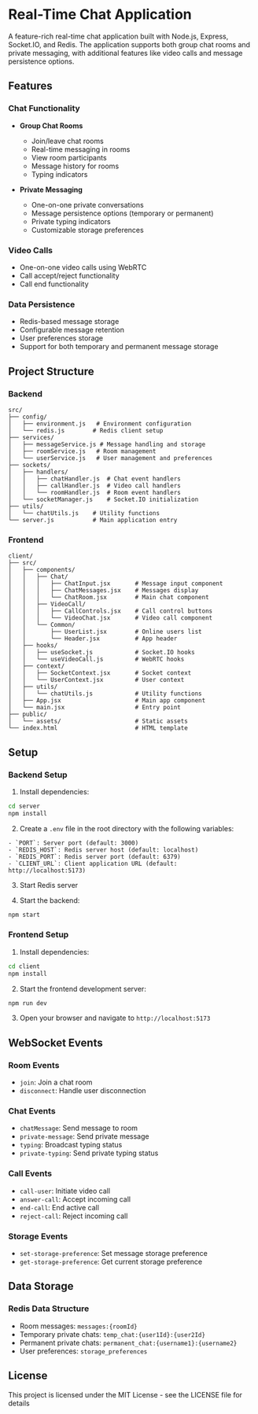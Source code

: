 # Real-Time Chat Application

A feature-rich real-time chat application built with Node.js, Express, Socket.IO, and Redis. The application supports both group chat rooms and private messaging, with additional features like video calls and message persistence options.

## Features

### Chat Functionality
- **Group Chat Rooms**
  - Join/leave chat rooms
  - Real-time messaging in rooms
  - View room participants
  - Message history for rooms
  - Typing indicators

- **Private Messaging**
  - One-on-one private conversations
  - Message persistence options (temporary or permanent)
  - Private typing indicators
  - Customizable storage preferences

### Video Calls
- One-on-one video calls using WebRTC
- Call accept/reject functionality
- Call end functionality

### Data Persistence
- Redis-based message storage
- Configurable message retention
- User preferences storage
- Support for both temporary and permanent message storage

## Project Structure

### Backend
```
src/
├── config/
│   ├── environment.js   # Environment configuration
│   └── redis.js        # Redis client setup
├── services/
│   ├── messageService.js # Message handling and storage
│   ├── roomService.js   # Room management
│   └── userService.js   # User management and preferences
├── sockets/
│   ├── handlers/
│   │   ├── chatHandler.js  # Chat event handlers
│   │   ├── callHandler.js  # Video call handlers
│   │   └── roomHandler.js  # Room event handlers
│   └── socketManager.js    # Socket.IO initialization
├── utils/
│   └── chatUtils.js    # Utility functions
└── server.js           # Main application entry
```

### Frontend
```
client/
├── src/
│   ├── components/
│   │   ├── Chat/
│   │   │   ├── ChatInput.jsx       # Message input component
│   │   │   ├── ChatMessages.jsx    # Messages display
│   │   │   └── ChatRoom.jsx        # Main chat component
│   │   ├── VideoCall/
│   │   │   ├── CallControls.jsx    # Call control buttons
│   │   │   └── VideoChat.jsx       # Video call component
│   │   └── Common/
│   │       ├── UserList.jsx        # Online users list
│   │       └── Header.jsx          # App header
│   ├── hooks/
│   │   ├── useSocket.js            # Socket.IO hooks
│   │   └── useVideoCall.js         # WebRTC hooks
│   ├── context/
│   │   ├── SocketContext.jsx       # Socket context
│   │   └── UserContext.jsx         # User context
│   ├── utils/
│   │   └── chatUtils.js            # Utility functions
│   ├── App.jsx                     # Main app component
│   └── main.jsx                    # Entry point
├── public/
│   └── assets/                     # Static assets
└── index.html                      # HTML template
```

## Setup

### Backend Setup
1. Install dependencies:
```bash
cd server
npm install
```

2. Create a `.env` file in the root directory with the following variables:
```env
- `PORT`: Server port (default: 3000)
- `REDIS_HOST`: Redis server host (default: localhost)
- `REDIS_PORT`: Redis server port (default: 6379)
- `CLIENT_URL`: Client application URL (default: http://localhost:5173)

```

3. Start Redis server

4. Start the backend:
```bash
npm start
```

### Frontend Setup
1. Install dependencies:
```bash
cd client
npm install
```

2. Start the frontend development server:
```bash
npm run dev
```

3. Open your browser and navigate to `http://localhost:5173`

## WebSocket Events

### Room Events
- `join`: Join a chat room
- `disconnect`: Handle user disconnection

### Chat Events
- `chatMessage`: Send message to room
- `private-message`: Send private message
- `typing`: Broadcast typing status
- `private-typing`: Send private typing status

### Call Events
- `call-user`: Initiate video call
- `answer-call`: Accept incoming call
- `end-call`: End active call
- `reject-call`: Reject incoming call

### Storage Events
- `set-storage-preference`: Set message storage preference
- `get-storage-preference`: Get current storage preference

## Data Storage

### Redis Data Structure
- Room messages: `messages:{roomId}`
- Temporary private chats: `temp_chat:{user1Id}:{user2Id}`
- Permanent private chats: `permanent_chat:{username1}:{username2}`
- User preferences: `storage_preferences`



## License

This project is licensed under the MIT License - see the LICENSE file for details 